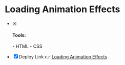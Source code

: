 # Loading Animation Effects

- [x] <h4><b>Tools:</b></h4>
      - HTML
      - CSS

- [x] Deploy Link 👉 [Loading Animation Effects](https://bekcodingaddict.github.io/CSS-Animations/LoadingAnimationEffects/)
